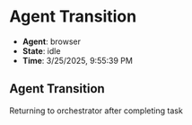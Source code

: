 # Agent Transition

- **Agent**: browser
- **State**: idle
- **Time**: 3/25/2025, 9:55:39 PM

## Agent Transition

Returning to orchestrator after completing task

